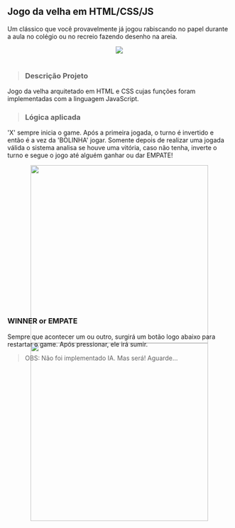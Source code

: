 ## Jogo da velha em HTML/CSS/JS

Um clássico que você provavelmente já jogou rabiscando no papel durante a aula no colégio ou no recreio fazendo desenho na areia. 

<div align="center">
  
  <img src="https://user-images.githubusercontent.com/84146200/168942441-dc2e1fec-c6c5-4b75-8f0d-264ebeda4b69.png"/>
 
</div>
 <br>
 
> ### Descrição Projeto

Jogo da velha arquitetado em HTML e CSS cujas funções foram implementadas com a linguagem JavaScript.

> ### Lógica aplicada

'X' sempre inicia o game. Após a primeira jogada, o turno é invertido e então é a vez da 'BOLINHA' jogar. Somente depois de realizar uma jogada válida o sistema analisa se houve uma vitória, caso não tenha, inverte o turno e segue o jogo até alguém ganhar ou dar EMPATE!


<div align="center" style="height:300px;">
  
  <img src="https://user-images.githubusercontent.com/84146200/168943483-7d149b9c-7fcd-48e9-99ef-f32a2374f34e.png" height="400px"/>
  <img src="https://user-images.githubusercontent.com/84146200/168944189-60489ab5-c96d-4793-a4ac-4dd63297697b.png" height="400px"/>
 
</div>
 <br>
 
 ### WINNER or EMPATE
 
 Sempre que acontecer um ou outro, surgirá um botão logo abaixo para restartar o game. Após pressionar, ele irá sumir.
 
> OBS: Não foi implementado IA. Mas será! Aguarde...
